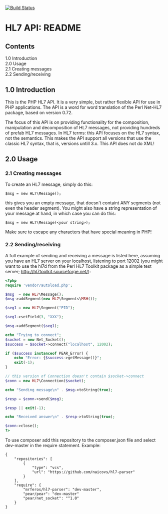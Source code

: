 [![Build Status](https://travis-ci.org/mrferos/HL7-Parser.png)](https://travis-ci.org/mrferos/HL7-Parser)

# HL7 API: README


## Contents

1.0 Introduction<br/>
2.0 Usage<br/>
2.1 Creating messages<br/>
2.2 Sending/receiving<br/>


## 1.0 Introduction


This is the PHP HL7 API. It is a very simple, but rather flexible API
for use in PHP applications. The API is a word for word translation of
the Perl Net-HL7 package, based on version 0.72.

The focus of this API is on providing functionality for the
composition, manipulation and decomposition of HL7 messages, not
providing hundreds of prefab HL7 messages. In HL7 terms: this API
focuses on the HL7 syntax, not the semantics. This makes the API
support all versions that use the classic HL7 syntax, that is,
versions untill 3.x. This API does not do XML!


## 2.0 Usage

### 2.1 Creating messages

To create an HL7 message, simply do this:

```
$msg = new HL7\Message();
```

this gives you an empty message, that doesn't containt ANY segments
(not even the header segment). You might also have a string
representation of your message at hand, in which case you can do this:

```
$msg = new HL7\Message(<your string>);
```

Make sure to escape any characters that have special meaning in PHP!


### 2.2 Sending/receiving

A full example of sending and receiving a message is listed here,
assuming you have an HL7 server on your localhost, listening to port
12002 (you might want to use the hl7d from the Perl HL7 Toolkit
package as a simple test server; http://hl7toolkit.sourceforge.net/):


```php
<?php
require 'vendor/autoload.php';

$msg  = new HL7\Message();
$msg->addSegment(new HL7\Segments\MSH());

$seg1 = new HL7\Segment("PID");

$seg1->setField(3, "XXX");

$msg->addSegment($seg1);

echo "Trying to connect";
$socket = new Net_Socket();
$success = $socket->connect("localhost", 12002);

if ($success instanceof PEAR_Error) {
    echo "Error: {$success->getMessage()}";
    exit(-1);
}

// this version of Connection doesn't contain $socket->connect
$conn = new HL7\Connection($socket);

echo "Sending message\n" . $msg->toString(true);

$resp = $conn->send($msg);

$resp || exit(-1);

echo "Received answer\n" . $resp->toString(true);

$conn->close();
?>
```

To use composer add this repository to the composer.json 
file and select dev-master in the require statement.
Example:
```
{
    "repositories": [
        {
            "type": "vcs",
            "url": "https://github.com/naicovs/hl7-parser"
        }
    ],
    "require": {
        "mrferos/hl7-parser": "dev-master",
        "pear/pear": "dev-master"
        "pear/net_socket": "^1.0"
    }
}
```
